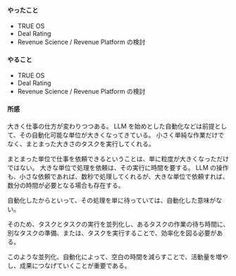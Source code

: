 #### やったこと
- TRUE OS
- Deal Rating
- Revenue Science / Revenue Platform の検討

#### やること
- TRUE OS
- Deal Rating
- Revenue Science / Revenue Platform の検討

#### 所感
大きく仕事の仕方が変わりつつある。
LLM を始めとした自動化などは前提として、その自動化可能な単位が大きくなってきている。
小さく単純な作業だけでなく、まとまった大きさのタスクを実行してくれる。

まとまった単位で仕事を依頼できるということは、単に粒度が大きくなっただけではない。
大きな単位で処理を依頼は、その実行に時間を要する。
LLM の操作も、小さな依頼であれば、数秒で処理してくれるが、大きな単位で依頼すれば、数分の時間が必要となる場合も存在する。

自動化したからといって、その処理を単に待っていては、自動化した意味がない。

そのため、タスクとタスクの実行を並列化し、あるタスクの作業の待ち時間に、別なタスクの準備、または、タスクを実行することで、効率化を図る必要がある。

このような並列化、自動化によって、空白の時間を減らすことで、活動量を増やし、成果につなげていくことが重要である。